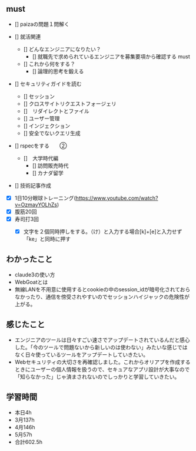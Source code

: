 

## must
- [] paizaの問題１問解く   
- [] 就活関連  
  - [] どんなエンジニアになりたい？   
    - [] 就職先で求められているエンジニアを募集要項から確認する must
  - [] これから何をする？
    - [] 論理的思考を鍛える 　
- [] セキュリティガイドを読む   
  - [] セッション
  - [] クロスサイトリクエストフォージェリ
  - []　リダイレクトとファイル
  - [] ユーザー管理
  - [] インジェクション
  - [] 安全でないクエリ生成
- [] rspecをする　　②

   - []　大学時代編
     - [] 訪問販売時代
     - [] カナダ留学

- [] 技術記事作成      
- [x] 1日10分眼球トレーニング(https://www.youtube.com/watch?v=OzmayYOLhZs)
- [x] 腹筋20回
- [x] 寿司打3回
  - [x] 文字を２個同時押しをする。（け）と入力する場合[k]+[e]と入力せず「ke」と同時に押す



## わかったこと
- claude3の使い方
- WebGoatとは
- 無線LANを不用意に使用するとcookieの中のsession_idが暗号化されておらなかったり、通信を傍受されやすいのでセッションハイジャックの危険性が上がる。




## 感じたこと
- エンジニアのツールは日々すごい速さでアップデートされているんだと感心した。「今のツールで問題ないから新しいのは使わない」みたいな感じではなく日々使っているツールをアップデートしていきたい。
- Webセキュリティの大切さを再確認しました。これからオリアプを作成するときにユーザーの個人情報を扱うので、セキュアなアプリ設計が大事なので「知らなかった」じゃ済まされないのでしっかりと学習していきたい。

## 学習時間
  - 本日4h
  - 3月137h
  - 4月146h
  - 5月57h
  - 合計602.5h
    
